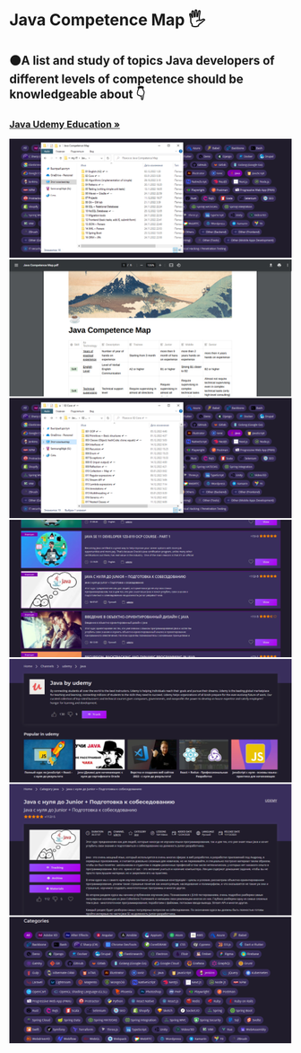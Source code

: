 <h1 align>Java Competence Map 🖐</h1>
<h2>🟠A list and study of topics Java developers of different levels of competence should be knowledgeable about 👇</h2>
<h3><a href="https://coursehunter.net/source/udemy/java"><strong>Java Udemy Education »</strong></a></h3>
<img src="images of readme file/0.png" alt="Logo">
<img src="images of readme file/1.png" alt="Logo">
<img src="images of readme file/2.png" alt="Logo">
<img src="images of readme file/3.png" alt="Logo">
<img src="images of readme file/4.png" alt="Logo">
<img src="images of readme file/5.png" alt="Logo">
<img src="images of readme file/6.png" alt="Logo">

